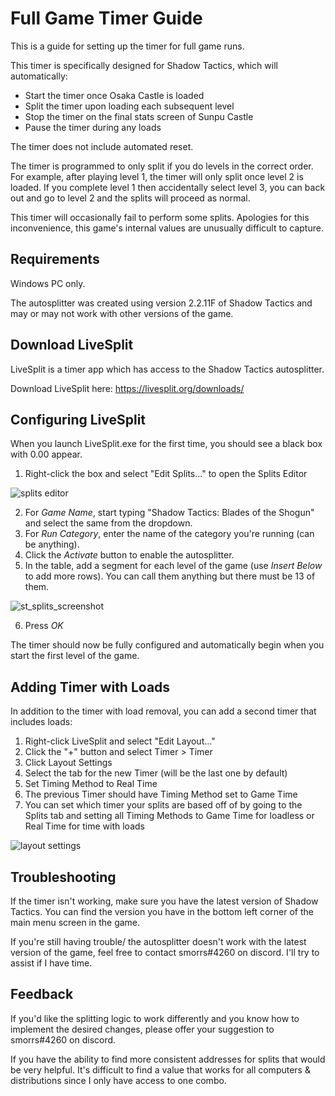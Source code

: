 # Full Game Timer Guide
This is a guide for setting up the timer for full game runs.

This timer is specifically designed for Shadow Tactics, which will automatically:
* Start the timer once Osaka Castle is loaded
* Split the timer upon loading each subsequent level
* Stop the timer on the final stats screen of Sunpu Castle
* Pause the timer during any loads

The timer does not include automated reset.

The timer is programmed to only split if you do levels in the correct order. For example, after playing level 1, the timer will only split once level 2 is loaded. If you complete level 1 then accidentally select level 3, you can back out and go to level 2 and the splits will proceed as normal.

This timer will occasionally fail to perform some splits. Apologies for this inconvenience, this game's internal values are unusually difficult to capture.


## Requirements
Windows PC only.

The autosplitter was created using version 2.2.11F of Shadow Tactics and may or may not work with other versions of the game. 


## Download LiveSplit
LiveSplit is a timer app which has access to the Shadow Tactics autosplitter.

Download LiveSplit here: https://livesplit.org/downloads/


## Configuring LiveSplit
When you launch LiveSplit.exe for the first time, you should see a black box with 0.00 appear.

1. Right-click the box and select "Edit Splits..." to open the Splits Editor

![splits editor](https://user-images.githubusercontent.com/104397629/196058305-74aace7d-ebe4-4da8-9e94-10ab4eec9395.PNG)

2. For *Game Name*, start typing "Shadow Tactics: Blades of the Shogun" and select the same from the dropdown.
3. For *Run Category*, enter the name of the category you're running (can be anything).
4. Click the *Activate* button to enable the autosplitter.
5. In the table, add a segment for each level of the game (use *Insert Below* to add more rows). You can call them anything but there must be 13 of them.

![st_splits_screenshot](https://github.com/smorrrs/Shadow-Tactics-Resources/assets/104397629/53d8cd10-d436-400e-b485-15beb2644e5e)


6. Press *OK*

The timer should now be fully configured and automatically begin when you start the first level of the game.


## Adding Timer with Loads
In addition to the timer with load removal, you can add a second timer that includes loads:

1. Right-click LiveSplit and select "Edit Layout..."
2. Click the "+" button and select Timer > Timer
3. Click Layout Settings
4. Select the tab for the new Timer (will be the last one by default)
5. Set Timing Method to Real Time
6. The previous Timer should have Timing Method set to Game Time
7. You can set which timer your splits are based off of by going to the Splits tab and setting all Timing Methods to Game Time for loadless or Real Time for time with loads

![layout settings](https://user-images.githubusercontent.com/104397629/196529329-6884209c-d2e0-48b1-8053-e839b10325bf.PNG)


## Troubleshooting
If the timer isn't working, make sure you have the latest version of Shadow Tactics. You can find the version you have in the bottom left corner of the main menu screen in the game. 

If you're still having trouble/ the autosplitter doesn't work with the latest version of the game, feel free to contact smorrs#4260 on discord. I'll try to assist if I have time.


## Feedback
If you'd like the splitting logic to work differently and you know how to implement the desired changes, please offer your suggestion to smorrs#4260 on discord. 

If you have the ability to find more consistent addresses for splits that would be very helpful. It's difficult to find a value that works for all computers & distributions since I only have access to one combo.
